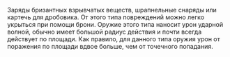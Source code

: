 Заряды бризантных взрывчатых веществ, шрапнельные снаряды или картечь
для дробовика. От этого типа повреждений можно легко укрыться при помощи
брони. Оружие этого типа наносит урон ударной волной, обычно имеет
большой радиус действия и почти всегда действует по площади. Как
правило, для данного типа оружия урон от поражения по площади вдвое
больше, чем от точечного попадания.